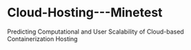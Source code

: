 # Cloud-Hosting---Minetest
Predicting Computational and User Scalability of  Cloud-based Containerization Hosting
